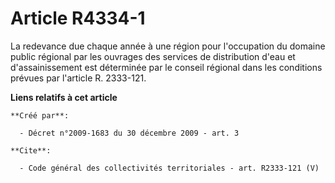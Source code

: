 # Article R4334-1

La redevance due chaque année à une région pour l'occupation du domaine public régional par les ouvrages des services de
distribution d'eau et d'assainissement est déterminée par le conseil régional dans les conditions prévues par l'article R.
2333-121.

**Liens relatifs à cet article**

	**Créé par**:

	  - Décret n°2009-1683 du 30 décembre 2009 - art. 3

	**Cite**:

	  - Code général des collectivités territoriales - art. R2333-121 (V)
